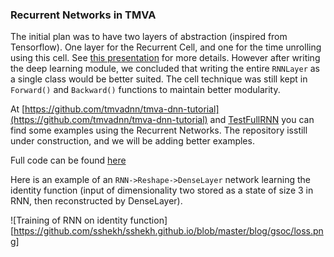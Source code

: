 ### [](#header-3) Recurrent Networks in TMVA

The initial plan was to have two layers of abstraction (inspired from Tensorflow). One layer for the Recurrent Cell, and one for the time unrolling using this cell. See
[this presentation](https://docs.google.com/presentation/d/1Kn5Xn1VY8TzTcqyrtBTYAHEk5AAEdJLAd15-jmaDHPE/edit#slide=id.p) for more details. However after writing the 
deep learning module, we concluded that writing the entire `RNNLayer` as a single class would be better suited. The cell technique was still kept in `Forward()` and
`Backward()` functions to maintain better modularity.

At [https://github.com/tmvadnn/tmva-dnn-tutorial](https://github.com/tmvadnn/tmva-dnn-tutorial) and [TestFullRNN](https://github.com/tmvadnn/root/blob/master/tmva/tmva/test/DNN/RNN/TestFullRNN.h) you can find some examples using the Recurrent Networks. The repository isstill under construction, and we will be adding better examples.

Full code can be found [here](https://github.com/tmvadnn/root/tree/master/tmva/tmva)

Here is an example of an `RNN->Reshape->DenseLayer` network learning the identity function (input of dimensionality two stored as a state of size 3 in RNN, then
reconstructed by DenseLayer). 

![Training of RNN on identity function][https://github.com/sshekh/sshekh.github.io/blob/master/blog/gsoc/loss.png]

